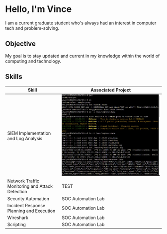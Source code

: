 # Hello, I'm Vince

I am a current graduate student who's always had an interest in computer tech and problem-solving.

## Objective

My goal is to stay updated and current in my knowledge within the world of computing and technology. 

## Skills

| Skill                                         | Associated Project         |
|-----------------------------------------------|----------------------------|
| SIEM Implementation and Log Analysis          | ![Suricata](screenshots/Suricata.jpg)|
| Network Traffic Monitoring and Attack Detection | TEST |
| Security Automation                           | SOC Automation Lab|
| Incident Response Planning and Execution      | SOC Automation Lab|
| Wireshark                                     | SOC Automation Lab|
| Scripting                                     | SOC Automation Lab|

